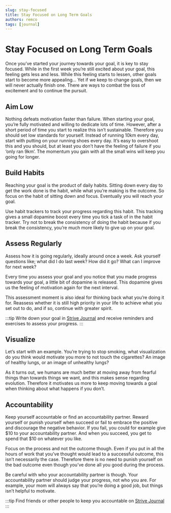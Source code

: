 ```yaml
---
slug: stay-focused
title: Stay Focused on Long Term Goals
authors: remco
tags: [journal]
---
```


# Stay Focused on Long Term Goals
Once you’ve started your journey towards your goal, it is key to stay focused. While in the first week you’re still excited about your goal, this feeling gets less and less. While this feeling starts to lessen, other goals start to become more appealing… Yet if we keep to change goals, then we will never actually finish one. There are ways to combat the loss of excitement and to continue the pursuit.

## Aim Low
Nothing defeats motivation faster than failure. When starting your goal, you’re fully motivated and willing to dedicate lots of time. However, after a short period of time you start to realize this isn’t sustainable. Therefore you should set low standards for yourself. Instead of running 10km every day, start with putting on your running shoes every day. It’s easy to overshoot this and you should, but at least you don’t have the feeling of failure if you ‘only ran 9km’. The momentum you gain with all the small wins will keep you going for longer.

## Build Habits
Reaching your goal is the product of daily habits. Sitting down every day to get the work done is the habit, while what you’re making is the outcome. So focus on the habit of sitting down and focus. Eventually you will reach your goal.

Use habit trackers to track your progress regarding this habit. This tracking gives a small dopamine boost every time you tick a task of in the habit tracker. Try not to break the consistency of doing the habit because if you break the consistency, you’re much more likely to give up on your goal.

## Assess Regularly
Assess how it is going regularly, ideally around once a week. Ask yourself questions like; what did I do last week? How did it go? What can I improve for next week?

Every time you assess your goal and you notice that you made progress towards your goal, a little bit of dopamine is released. This dopamine gives us the feeling of motivation again for the next interval.

This assessment moment is also ideal for thinking back what you’re doing it for. Reassess whether it is still high priority in your life to achieve what you set out to do, and if so, continue with greater spirit.

:::tip
Write down your goal in [Strive Journal](https://strivejournal.com/) and receive reminders and exercises to assess your progress.
:::

## **Visualize**
Let’s start with an example. You’re trying to stop smoking, what visualization do you think would motivate you more to not touch the cigarettes? An image of healthy lungs, or an image of unhealthy lungs?

As it turns out, we humans are much better at moving away from fearful things than towards things we want, and this makes sense regarding evolution. Therefore it motivates us more to keep moving towards a goal when thinking about what happens if you don’t.

## **Accountability**
Keep yourself accountable or find an accountability partner. Reward yourself or punish yourself when succeed or fail to embrace the positive and discourage the negative behavior. If you fail, you could for example give $10 to your accountability partner. And when you succeed, you get to spend that $10 on whatever you like.

Focus on the process and not the outcome though. Even if you put in all the hours of work that you’ve thought would lead to a successful outcome, this isn’t necessarily the case. Therefore there is no need to punish yourself on the bad outcome even though you’ve done all you good during the process. 

Be careful with who your accountability partner is though. Your accountability partner should judge your progress, not who you are. For example, your mom will always say that you’re doing a good job, but things isn’t helpful to motivate.

:::tip
Find friends or other people to keep you accountable on [Strive Journal](https://strivejournal.com/)
:::